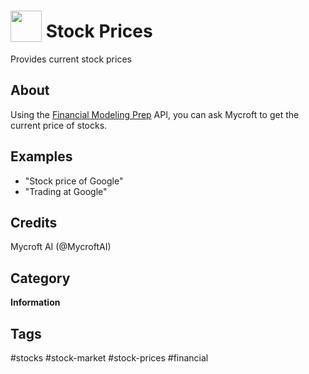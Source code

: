 # <img src='https://raw.githack.com/FortAwesome/Font-Awesome/master/svgs/solid/money-check-alt.svg' card_color='#85bb65' width='50' height='50' style='vertical-align:bottom'/> Stock Prices
Provides current stock prices

## About 
Using the [Financial Modeling Prep](https://financialmodelingprep.com/developer/docs/) API, you can ask Mycroft to get the current price of stocks. 

## Examples 
* "Stock price of Google"
* "Trading at Google"

## Credits 
Mycroft AI (@MycroftAI)

## Category
**Information**

## Tags
#stocks
#stock-market
#stock-prices
#financial
